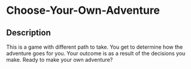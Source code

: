 # Choose-Your-Own-Adventure

## Description

This is a game with different path to take. You get to determine how the adventure goes for you. Your outcome is as a result of the decisions you make. Ready to make your own adventure?
